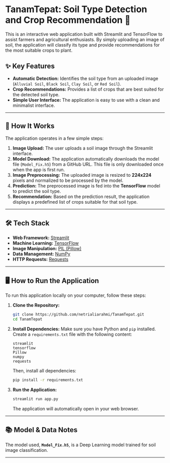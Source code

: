 # TanamTepat: Soil Type Detection and Crop Recommendation 🌱

This is an interactive web application built with Streamlit and TensorFlow to assist farmers and agricultural enthusiasts. By simply uploading an image of soil, the application will classify its type and provide recommendations for the most suitable crops to plant.

## ✨ Key Features

  - **Automatic Detection:** Identifies the soil type from an uploaded image (`Alluvial Soil`, `Black Soil`, `Clay Soil`, or `Red Soil`).
  - **Crop Recommendations:** Provides a list of crops that are best suited for the detected soil type.
  - **Simple User Interface:** The application is easy to use with a clean and minimalist interface.

-----

## 🚀 How It Works

The application operates in a few simple steps:

1.  **Image Upload:** The user uploads a soil image through the Streamlit interface.
2.  **Model Download:** The application automatically downloads the model file (`Model_Fix.h5`) from a GitHub URL. This file is only downloaded once when the app is first run.
3.  **Image Preprocessing:** The uploaded image is resized to **224x224** pixels and normalized to be processed by the model.
4.  **Prediction:** The preprocessed image is fed into the **TensorFlow** model to predict the soil type.
5.  **Recommendation:** Based on the prediction result, the application displays a predefined list of crops suitable for that soil type.

-----

## 🛠️ Tech Stack

  - **Web Framework:** [Streamlit](https://streamlit.io/)
  - **Machine Learning:** [TensorFlow](https://www.tensorflow.org/)
  - **Image Manipulation:** [PIL (Pillow)](https://pillow.readthedocs.io/)
  - **Data Management:** [NumPy](https://numpy.org/)
  - **HTTP Requests:** [Requests](https://requests.readthedocs.io/)

-----

## 🖥️ How to Run the Application

To run this application locally on your computer, follow these steps:

1.  **Clone the Repository:**

    ```bash
    git clone https://github.com/netrialiarahmi/TanamTepat.git
    cd TanamTepat
    ```

2.  **Install Dependencies:**
    Make sure you have Python and `pip` installed. Create a `requirements.txt` file with the following content:

    ```
    streamlit
    tensorflow
    Pillow
    numpy
    requests
    ```

    Then, install all dependencies:

    ```bash
    pip install -r requirements.txt
    ```

3.  **Run the Application:**

    ```bash
    streamlit run app.py
    ```

    The application will automatically open in your web browser.

-----

## 📚 Model & Data Notes

The model used, **`Model_Fix.h5`**, is a Deep Learning model trained for soil image classification.

-----
